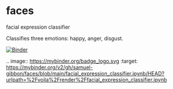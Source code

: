 # faces
facial expression classifier

Classifies three emotions: happy, anger, disgust.

[![Binder](https://mybinder.org/badge_logo.svg)](https://mybinder.org/v2/gh/samuel-gibbon/faces/blob/main/facial_expression_classifier.ipynb/HEAD?urlpath=%2Fvoila%2Frender%2Ffacial_expression_classifier.ipynb)

.. image:: https://mybinder.org/badge_logo.svg
 :target: https://mybinder.org/v2/gh/samuel-gibbon/faces/blob/main/facial_expression_classifier.ipynb/HEAD?urlpath=%2Fvoila%2Frender%2Ffacial_expression_classifier.ipynb
